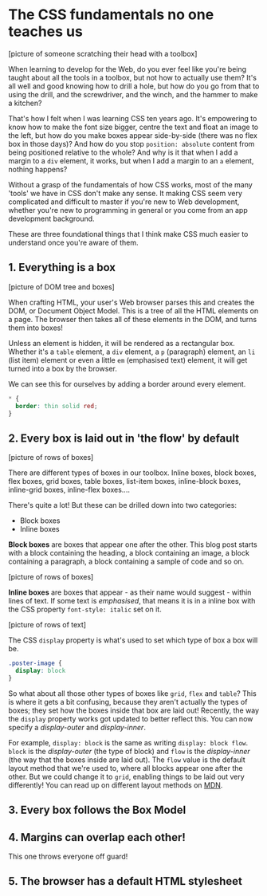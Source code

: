 # The CSS fundamentals no one teaches us

[picture of someone scratching their head with a toolbox]

When learning to develop for the Web, do you ever feel like you're being taught about all the tools in a toolbox, but not how to actually use them? It's all well and good knowing how to drill a hole, but how do you go from that to using the drill, and the screwdriver, and the winch, and the hammer to make a kitchen?

That's how I felt when I was learning CSS ten years ago. It's empowering to know how to make the font size bigger, centre the text and float an image to the left, but how do you make boxes appear side-by-side (there was no flex box in those days)? And how do you stop `position: absolute` content from being positioned relative to the whole? And why is it that when I add a margin to a `div` element, it works, but when I add a margin to an `a` element, nothing happens?

Without a grasp of the fundamentals of how CSS works, most of the many 'tools' we have in CSS don't make any sense. It making CSS seem very complicated and difficult to master if you're new to Web development, whether you're new to programming in general or you come from an app development background.

These are three foundational things that I think make CSS much easier to understand once you're aware of them.

## 1. Everything is a box

[picture of DOM tree and boxes]

When crafting HTML, your user's Web browser parses this and creates the DOM, or Document Object Model. This is a tree of all the HTML elements on a page. The browser then takes all of these elements in the DOM, and turns them into boxes!

Unless an element is hidden, it will be rendered as a rectangular box. Whether it's a `table` element, a `div` element, a `p` (paragraph) element, an `li` (list item) element or even a little `em` (emphasised text) element, it will get turned into a box by the browser.

We can see this for ourselves by adding a border around every element.

```css
* {
  border: thin solid red;
}
```

## 2. Every box is laid out in 'the flow' by default

[picture of rows of boxes]

There are different types of boxes in our toolbox. Inline boxes, block boxes, flex boxes, grid boxes, table boxes, list-item boxes, inline-block boxes, inline-grid boxes, inline-flex boxes....

There's quite a lot! But these can be drilled down into two categories:

* Block boxes
* Inline boxes

**Block boxes** are boxes that appear one after the other. This blog post starts with a block containing the heading, a block containing an image, a block containing a paragraph, a block containing a sample of code and so on.

[picture of rows of boxes]

**Inline boxes** are boxes that appear - as their name would suggest - within lines of text. If some text is _emphasised_, that means it is in a inline box with the CSS property `font-style: italic` set on it.

[picture of rows of text]

The CSS `display` property is what's used to set which type of box a box will be.

```css
.poster-image {
  display: block
}
```

So what about all those other types of boxes like `grid`, `flex` and `table`? This is where it gets a bit confusing, because they aren't actually the types of boxes; they set how the boxes inside that box are laid out! Recently, the way the `display` property works got updated to better reflect this. You can now specify a _display-outer_ and _display-inner_.

For example, `display: block` is the same as writing `display: block flow`. `block` is the _display-outer_ (the type of block) and `flow` is the _display-inner_ (the way that the boxes inside are laid out). The `flow` value is the default layout method that we're used to, where all blocks appear one after the other. But we could change it to `grid`, enabling things to be laid out very differently! You can read up on different layout methods on [MDN](https://developer.mozilla.org/).

## 3. Every box follows the Box Model

## 4. Margins can overlap each other!

This one throws everyone off guard! 

## 5. The browser has a default HTML stylesheet
